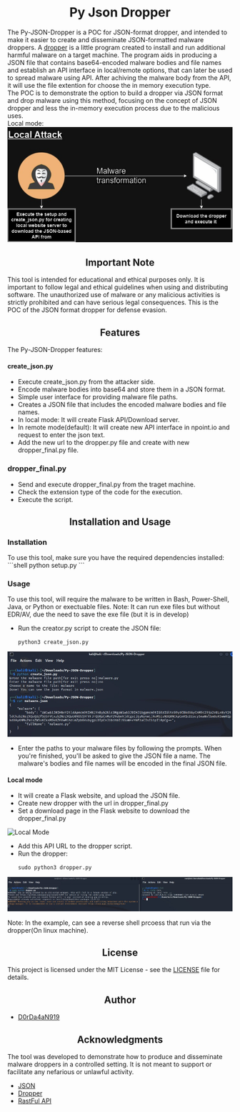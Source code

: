 <h1 align="center">Py Json Dropper</h1>

The Py-JSON-Dropper is a POC for JSON-format dropper, and intended to make it easier to create and disseminate JSON-formatted malware droppers. A [dropper](https://medium.com/@dordaha491n/the-stealthy-evolution-of-malware-droppers-a-closer-look-cb269722d887) is a little program created to install and run additional harmful malware on a target machine. The program aids in producing a JSON file that contains base64-encoded malware bodies and file names and establish an API interface in local/remote options, that can later be used to spread malware using API. After achiving the malware body from the API, it will use the file extention for choose the in memory execution type.
<br>
The POC is to demonstrate the option to build a dropper via JSON format and drop malware using this method, focusing on the concept of JSON dropper and less the in-memory execution process due to the malicious uses.
<br>
Local mode:
![Local mode<br>](pics/local_diagram.jpg)
<br>
<h2 align="center">Important Note</h2>
This tool is intended for educational and ethical purposes only. It is important to follow legal and ethical guidelines when using and distributing software. The unauthorized use of malware or any malicious activities is strictly prohibited and can have serious legal consequences.
This is the POC of the JSON format dropper for defense evasion.

<h2 align="center">Features</h2>

<h3s>The Py-JSON-Dropper features:</h3>

<h4>create_json.py</h4>

- Execute create_json.py from the attacker side.
- Encode malware bodies into base64 and store them in a JSON format.
- Simple user interface for providing malware file paths.
- Creates a JSON file that includes the encoded malware bodies and file names.
- In local mode: It will create Flask API/Download server.
- In remote mode(default): It will create new API interface in npoint.io and request to enter the json text.
- Add the new url to the dropper.py file and create with new dropper_final.py file.

<h3>dropper_final.py</h3>

- Send and execute dropper_final.py from the traget machine.
- Check the extension type of the code for the execution.
- Execute the script.

<h2 align="center">Installation and Usage</h2>

<h3>Installation</h3>
To use this tool, make sure you have the required dependencies installed:
  ```shell
  python setup.py
  ```
  
<h3>Usage</h3>

To use this tool, will require the malware to be written in Bash, Power-Shell, Java, or Python or exectuable files.
Note: It can run exe files but without EDR/AV, due the need to save the exe file (but it is in develop)
- Run the creator.py script to create the JSON file:
  ```shell
  python3 create_json.py
  ```
![creator process](pics/json_create.jpg)
- Enter the paths to your malware files by following the prompts. When you're finished, you'll be asked to give the JSON file a name. The malware's bodies and file names will be encoded in the final JSON file.

<h4>Local mode</h4>

- It will create a Flask website, and upload the JSON file.
- Create new dropper with the url in dropper_final.py
- Set a download page in the Flask website to download the dropper_final.py

![Local Mode]()

- Add this API URL to the dropper script.
- Run the dropper:
  ```shell
  sudo python3 dropper.py
  ```
![creator process](pics/execution.jpg)

Note: In the example, can see a reverse shell prcoess that run via the dropper(On linux machine).

<h2 align="center">License</h2>

This project is licensed under the MIT License - see the [LICENSE](LICENSE) file for details.

<h2 align="center">Author</h2>

- [D0rDa4aN919](https://github.com/D0rDa4aN919)

<h2 align="center">Acknowledgments</h2>
The tool was developed to demonstrate how to produce and disseminate malware droppers in a controlled setting. It is not meant to support or facilitate any nefarious or unlawful activity.

- [JSON](https://developer.mozilla.org/en-US/docs/Learn/JavaScript/Objects/JSON)
- [Dropper](https://encyclopedia.kaspersky.com/glossary/trojan-droppers/)
- [RastFul API](https://docs.github.com/en/rest?apiVersion=2022-11-28)
